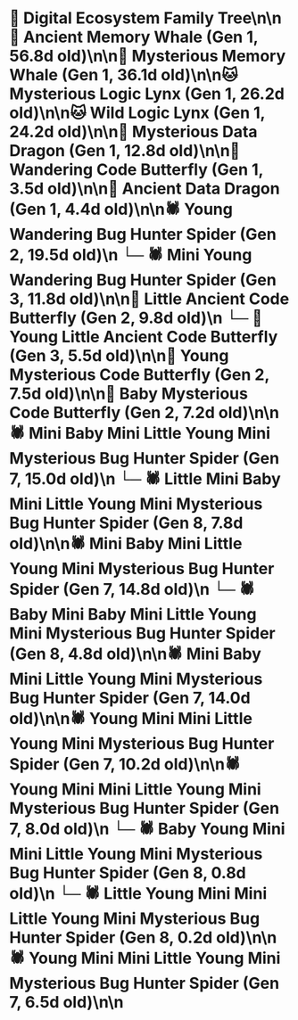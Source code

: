 # 🌳 Digital Ecosystem Family Tree\n\n🐋 Ancient Memory Whale (Gen 1, 56.8d old)\n\n🐋 Mysterious Memory Whale (Gen 1, 36.1d old)\n\n🐱 Mysterious Logic Lynx (Gen 1, 26.2d old)\n\n🐱 Wild Logic Lynx (Gen 1, 24.2d old)\n\n🐉 Mysterious Data Dragon (Gen 1, 12.8d old)\n\n🦋 Wandering Code Butterfly (Gen 1, 3.5d old)\n\n🐉 Ancient Data Dragon (Gen 1, 4.4d old)\n\n🕷️ Young Wandering Bug Hunter Spider (Gen 2, 19.5d old)\n  └─ 🕷️ Mini Young Wandering Bug Hunter Spider (Gen 3, 11.8d old)\n\n🦋 Little Ancient Code Butterfly (Gen 2, 9.8d old)\n  └─ 🦋 Young Little Ancient Code Butterfly (Gen 3, 5.5d old)\n\n🦋 Young Mysterious Code Butterfly (Gen 2, 7.5d old)\n\n🦋 Baby Mysterious Code Butterfly (Gen 2, 7.2d old)\n\n🕷️ Mini Baby Mini Little Young Mini Mysterious Bug Hunter Spider (Gen 7, 15.0d old)\n  └─ 🕷️ Little Mini Baby Mini Little Young Mini Mysterious Bug Hunter Spider (Gen 8, 7.8d old)\n\n🕷️ Mini Baby Mini Little Young Mini Mysterious Bug Hunter Spider (Gen 7, 14.8d old)\n  └─ 🕷️ Baby Mini Baby Mini Little Young Mini Mysterious Bug Hunter Spider (Gen 8, 4.8d old)\n\n🕷️ Mini Baby Mini Little Young Mini Mysterious Bug Hunter Spider (Gen 7, 14.0d old)\n\n🕷️ Young Mini Mini Little Young Mini Mysterious Bug Hunter Spider (Gen 7, 10.2d old)\n\n🕷️ Young Mini Mini Little Young Mini Mysterious Bug Hunter Spider (Gen 7, 8.0d old)\n  └─ 🕷️ Baby Young Mini Mini Little Young Mini Mysterious Bug Hunter Spider (Gen 8, 0.8d old)\n  └─ 🕷️ Little Young Mini Mini Little Young Mini Mysterious Bug Hunter Spider (Gen 8, 0.2d old)\n\n🕷️ Young Mini Mini Little Young Mini Mysterious Bug Hunter Spider (Gen 7, 6.5d old)\n\n